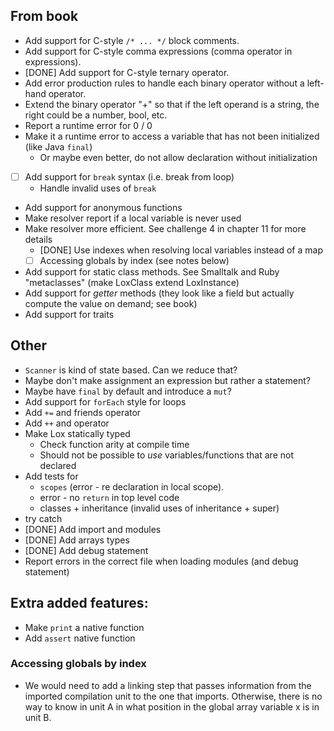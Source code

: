 ## From book
- Add support for C-style `/* ... */` block comments.
- Add support for C-style comma expressions (comma operator in expressions).
- [DONE] Add support for C-style ternary operator.
- Add error production rules to handle each binary operator without a left-hand operator.
- Extend the binary operator "+" so that if the left operand is a string, the right could be a number, bool, etc.
- Report a runtime error for 0 / 0
- Make it a runtime error to access a variable that has not been initialized (like Java `final`)
  - Or maybe even better, do not allow declaration without initialization
- [ ] Add support for `break` syntax (i.e. break from loop)
  - Handle invalid uses of `break`
- Add support for anonymous functions
- Make resolver report if a local variable is never used
- Make resolver more efficient. See challenge 4 in chapter 11 for more details
  - [DONE] Use indexes when resolving local variables instead of a map
  - [ ] Accessing globals by index (see notes below)
- Add support for static class methods. See Smalltalk and Ruby "metaclasses" (make LoxClass extend LoxInstance)
- Add support for _getter_ methods (they look like a field but actually compute the value on demand; see book)
- Add support for traits

## Other
- `Scanner` is kind of state based. Can we reduce that?
- Maybe don't make assignment an expression but rather a statement?
- Maybe have `final` by default and introduce a `mut`?
- Add support for `forEach` style for loops
- Add `+=` and friends operator
- Add `++` and operator
- Make Lox statically typed
  - Check function arity at compile time
  - Should not be possible to _use_ variables/functions that are not declared
- Add tests for
  - `scopes` (error - re declaration in local scope). 
  - error - no `return` in top level code
  - classes + inheritance (invalid uses of inheritance + super)
- try catch
- [DONE] Add import and modules
- [DONE] Add arrays types
- [DONE] Add debug statement
- Report errors in the correct file when loading modules (and debug statement)

## Extra added features:
- Make `print` a native function
- Add `assert` native function

### Accessing globals by index
- We would need to add a linking step that passes information from the imported compilation unit to the one that imports.
Otherwise, there is no way to know in unit A in what position in the global array variable x is in unit B.